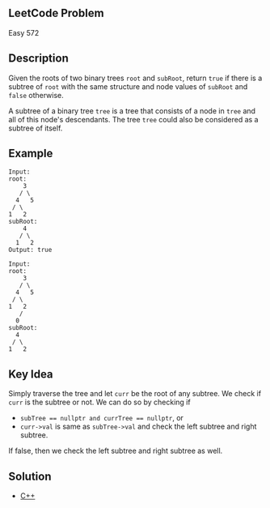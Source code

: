 ## LeetCode Problem
Easy 572

## Description
Given the roots of two binary trees `root` and `subRoot`, return `true` if there is a subtree of `root` with the same structure and node values of `subRoot` and `false` otherwise.

A subtree of a binary tree `tree` is a tree that consists of a node in `tree` and all of this node's descendants. The tree `tree` could also be considered as a subtree of itself.

## Example
```
Input:
root:
    3
   / \
  4   5
 / \
1   2
subRoot:
    4
   / \
  1   2
Output: true

Input:
root:
    3
   / \
  4   5
 / \
1   2
   /
  0
subRoot:
  4
 / \
1   2
```

## Key Idea
Simply traverse the tree and let `curr` be the root of any subtree. We check if `curr` is the subtree or not. We can do so by checking if
- `subTree == nullptr and currTree == nullptr`, or
- `curr->val` is same as `subTree->val` and check the left subtree and right subtree.

If false, then we check the left subtree and right subtree as well.

## Solution
- [C++](solution.cpp)